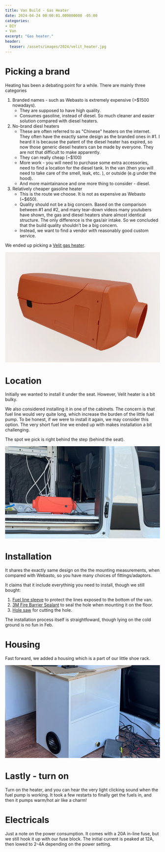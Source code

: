 ```yaml
---
title: Van Build - Gas Heater
date: 2024-04-24 00:00:01.000000000 -05:00
categories:
- DIY
- Van
excerpt: "Gas heater."
header:
  teaser: /assets/images/2024/velit_heater.jpg 
---
```


# Picking a brand

Heating has been a debating point for a while. There are mainly three categories

1. Branded names -  such as Webasto is extremely expensive (>$1500 nowadays).
    * They are supposed to have high quality.
    * Consumes gasoline, instead of diesel. So much cleaner and easier solution compared with diesel heaters.
1. No-brand diesl heaters
    * These are often referred to as "Chinese" heaters on the internet. They often have the exactly same design as the branded ones in #1. I heard it is because the patent of the diesel heater has expired, so now those generic diesel heaters can be made by everyone. They are not that difficult to make apparently.
    * They can really cheap (~$100)
    * More work - you will need to purchase some extra accessories, need to find a location for the diesel tank. In the van (then you will need to take care of the smell, leak, etc. ), or outside (e.g under the hood).
    * And more maintainance and one more thing to consider - diesel.
1. Relatively cheaper gasoline heater
    * This is the route we choose. It is not as expensive as Webasto (~$650).
    * Quality should not be a big concern. Based on the comparison between #1 and #2, and many tear-down videos many youtubers have shown, the gas and diesel heaters share almost identical structure. The only difference is the gas/air intake. So we concluded that the build quality shouldn't be a big concern.
    * Instead, we want to find a vendor with reasonably good custom service.

We ended up picking a [Velit gas heater](https://velitcamping.com/products/velit-gasoline-air-heater-17000btu).

![Dimension](/assets/images/2024/velit_heater.jpg)

# Location

Initially we wanted to install it under the seat. However, Velit heater is a bit bulky.  

We also considered installing it in one of the cabinets. The concern is that fuel line would very quite long, which increase the burden of the little fuel pump. To be honest, if we were to install it again, we may consider this option. The very short fuel line we ended up with makes installation a bit challenging.

The spot we pick is right behind the step (behind the seat).

![Dimension](/assets/images/2024/heater_location.jpg)

# Installation

It shares the exactly same design on the the mounting measurements, when compared with Webasto, so you have many choices of fittings/adaptors.

It claims that it include everythinig you need to install, though we still bought:

1. [Fuel line sleeve](https://www.amazon.com/Design-Engineering-010418-Heat-Sheath/dp/B000CEM3M2/ref=as_li_ss_tl?dchild=1&keywords=DEI%2B010418&qid=1607526087&sr=8-2&linkCode=ll1&tag=faroutride-20&linkId=9527fb3a5ab95270e6ac4b9d7127f558&language=en_US&th=1) to protect the lines exposed to the bottom of the van.
1. [3M Fire Barrier Sealant](https://www.amazon.com/dp/B00176M30Q?psc=1&ref=ppx_yo2ov_dt_b_product_details) to seal the hole when mounting it on the floor.
1. [Hole saw](https://www.amazon.com/dp/B09SKJRLYL?psc=1&ref=ppx_yo2ov_dt_b_product_details) for cutting the hole.

The installation process itself is straightfoward, though lying on the cold ground is no fun in Feb.


# Housing

Fast forward, we added a housing which is a part of our little shoe rack. 

![Dimension](/assets/images/2024/heater_housing.jpg)

# Lastly - turn on

Turn on the heater, and you can hear the very light clicking sound when the fuel pump is working. It took a few restarts to finally get the fuels in, and then it pumps warm/hot air like a charm! 

# Electricals

Just a note on the power consumption. It comes with a 20A in-line fuse, but we still hook it up with our fuse block. The initial current is peaked at 12A, then lowed to 2-4A depending on the power setting.
